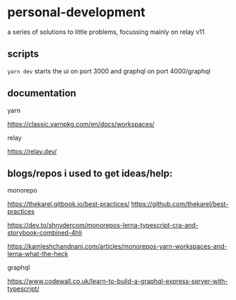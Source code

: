 
# personal-development

a series of solutions to little problems, focussing mainly on relay v11


## scripts 

`yarn dev` starts the ui on port 3000 and graphql on port 4000/graphql


## documentation

yarn

https://classic.yarnpkg.com/en/docs/workspaces/

relay

https://relay.dev/

## blogs/repos i used to get ideas/help:

monorepo

https://thekarel.gitbook.io/best-practices/
https://github.com/thekarel/best-practices

https://dev.to/shnydercom/monorepos-lerna-typescript-cra-and-storybook-combined-4hli

https://kamleshchandnani.com/articles/monorepos-yarn-workspaces-and-lerna-what-the-heck


graphql

https://www.codewall.co.uk/learn-to-build-a-graphql-express-server-with-typescript/